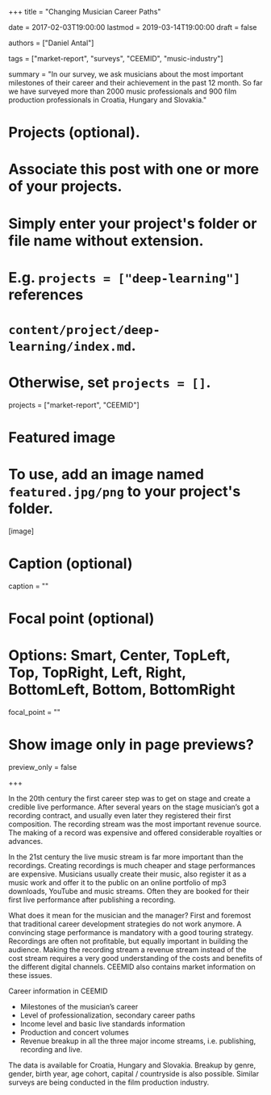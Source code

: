 +++
title = "Changing Musician Career Paths"

date = 2017-02-03T19:00:00
lastmod = 2019-03-14T19:00:00
draft = false

authors = ["Daniel Antal"]

tags = ["market-report", "surveys", "CEEMID", "music-industry"]

summary = "In our survey, we ask musicians about the most important milestones of their career and their achievement in the past 12 month. So far we have surveyed more than 2000 music professionals and 900 film production professionals in Croatia, Hungary and Slovakia."

# Projects (optional).
#   Associate this post with one or more of your projects.
#   Simply enter your project's folder or file name without extension.
#   E.g. `projects = ["deep-learning"]` references 
#   `content/project/deep-learning/index.md`.
#   Otherwise, set `projects = []`.

projects = ["market-report", "CEEMID"]

# Featured image
# To use, add an image named `featured.jpg/png` to your project's folder. 
[image]
  # Caption (optional)
  caption = ""

  # Focal point (optional)
  # Options: Smart, Center, TopLeft, Top, TopRight, Left, Right, BottomLeft, Bottom, BottomRight
  focal_point = ""

  # Show image only in page previews?
  preview_only = false

+++


In the 20th century the first career step was to get on stage and create a credible live performance. After several years on the stage musician’s got a recording contract, and usually even later they registered their first composition. The recording stream was the most important revenue source. The making of a record was expensive and offered considerable royalties or advances.

In the 21st century the live music stream is far more important than the recordings. Creating recordings is much cheaper and stage performances are expensive. Musicians usually create their music, also register it as a music work and offer it to the public on an online portfolio of mp3 downloads, YouTube and music streams.  Often they are booked for their first live performance after publishing a recording.

What does it mean for the musician and the manager?  First and foremost that traditional career development strategies do not work anymore. A convincing stage performance is mandatory with a good touring strategy.  Recordings are often not profitable, but equally important in building the audience. Making the recording stream a revenue stream instead of the cost stream requires a very good understanding of the costs and benefits of the different digital channels. CEEMID also contains market information on these issues.

Career information in CEEMID
* Milestones of the musician’s career
* Level of professionalization, secondary career paths
* Income level and basic live standards information
* Production and concert volumes
* Revenue breakup in all the three major income streams, i.e. publishing, recording and live.

The data is available for Croatia, Hungary and Slovakia. Breakup by genre, gender, birth year, age cohort, capital  / countryside is also possible.  Similar surveys are being conducted in the film production industry.